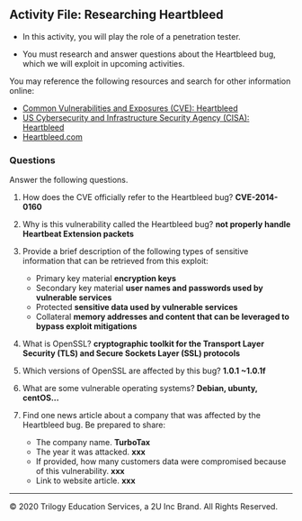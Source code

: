 ## Activity File: Researching Heartbleed

- In this activity, you will play the role of a penetration tester.

- You must research and answer questions about the Heartbleed bug, which we will exploit in upcoming activities. 


You may reference the following resources and search for other information online:   
- [Common Vulnerabilities and Exposures (CVE): Heartbleed](https://cve.mitre.org/cgi-bin/cvename.cgi?name=cve-2014-0160)
- [US Cybersecurity and Infrastructure Security Agency (CISA): Heartbleed](https://www.us-cert.gov/ncas/alerts/TA14-098A)
- [Heartbleed.com](http://heartbleed.com/)

### Questions

Answer the following questions. 


1. How does the CVE officially refer to the Heartbleed bug? 
    **CVE-2014-0160**
2. Why is this vulnerability called the Heartbleed bug?
    **not properly handle Heartbeat Extension packets**
3.  Provide a brief description of the following types of  sensitive information that can be retrieved from this exploit:

    - Primary key material **encryption keys**
    - Secondary key material **user names and passwords used by vulnerable services**
    - Protected  **sensitive data used by vulnerable services**
    - Collateral **memory addresses and content that can be leveraged to bypass exploit mitigations**
4. What is OpenSSL? 
     **cryptographic toolkit for the Transport Layer Security (TLS) and Secure Sockets Layer (SSL) protocols**
5. Which versions of OpenSSL are affected by this bug?
    **1.0.1 ~1.0.1f**
6. What are some vulnerable operating systems?
    **Debian, ubunty, centOS...**
7. Find one news article about a company that was affected by the Heartbleed bug. Be prepared to share:
    - The company name. **TurboTax**
    - The year it was attacked. **xxx**
    - If provided, how many customers data were compromised because of this vulnerability. **xxx**
    - Link to website article. **xxx**


---
&copy; 2020 Trilogy Education Services, a 2U Inc Brand.   All Rights Reserved.

